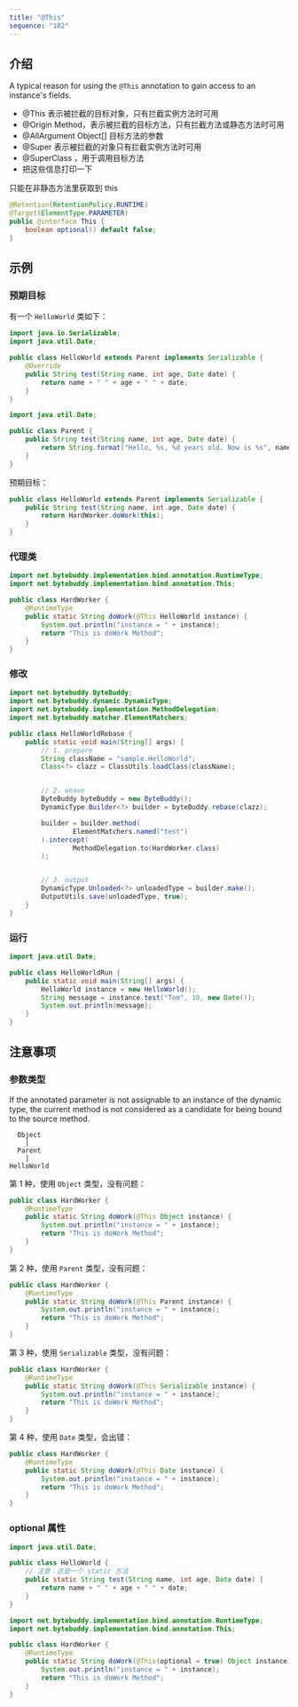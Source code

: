 ```yaml
---
title: "@This"
sequence: "102"
---
```


## 介绍

A typical reason for using the `@This` annotation to gain access to an instance's fields.

- @This 表示被拦截的目标对象，只有拦截实例方法时可用
- @Origin Method，表示被拦截的目标方法，只有拦截方法或静态方法时可用
- @AllArgument Object[] 目标方法的参数
- @Super 表示被拦截的对象只有拦截实例方法时可用
- @SuperClass ，用于调用目标方法
- 把这些信息打印一下

只能在非静态方法里获取到 this



```java
@Retention(RetentionPolicy.RUNTIME)
@Target(ElementType.PARAMETER)
public @interface This {
    boolean optional() default false;
}
```

## 示例

### 预期目标

有一个 `HelloWorld` 类如下：

```java
import java.io.Serializable;
import java.util.Date;

public class HelloWorld extends Parent implements Serializable {
    @Override
    public String test(String name, int age, Date date) {
        return name + " " + age + " " + date;
    }
}
```

```java
import java.util.Date;

public class Parent {
    public String test(String name, int age, Date date) {
        return String.format("Hello, %s, %d years old. Now is %s", name, age, date);
    }
}
```

预期目标：

```java
public class HelloWorld extends Parent implements Serializable {
    public String test(String name, int age, Date date) {
        return HardWorker.doWork(this);
    }
}
```

### 代理类

```java
import net.bytebuddy.implementation.bind.annotation.RuntimeType;
import net.bytebuddy.implementation.bind.annotation.This;

public class HardWorker {
    @RuntimeType
    public static String doWork(@This HelloWorld instance) {
        System.out.println("instance = " + instance);
        return "This is doWork Method";
    }
}
```

### 修改

```java
import net.bytebuddy.ByteBuddy;
import net.bytebuddy.dynamic.DynamicType;
import net.bytebuddy.implementation.MethodDelegation;
import net.bytebuddy.matcher.ElementMatchers;

public class HelloWorldRebase {
    public static void main(String[] args) {
        // 1. prepare
        String className = "sample.HelloWorld";
        Class<?> clazz = ClassUtils.loadClass(className);


        // 2. weave
        ByteBuddy byteBuddy = new ByteBuddy();
        DynamicType.Builder<?> builder = byteBuddy.rebase(clazz);

        builder = builder.method(
                ElementMatchers.named("test")
        ).intercept(
                MethodDelegation.to(HardWorker.class)
        );


        // 3. output
        DynamicType.Unloaded<?> unloadedType = builder.make();
        OutputUtils.save(unloadedType, true);
    }
}
```



### 运行

```java
import java.util.Date;

public class HelloWorldRun {
    public static void main(String[] args) {
        HelloWorld instance = new HelloWorld();
        String message = instance.test("Tom", 10, new Date());
        System.out.println(message);
    }
}
```

## 注意事项

### 参数类型

If the annotated parameter is not assignable to an instance of the dynamic type,
the current method is not considered as a candidate for being bound to the source method.

```text
  Object
    |
  Parent
    |
HelloWorld
```

第 1 种，使用 `Object` 类型，没有问题：

```java
public class HardWorker {
    @RuntimeType
    public static String doWork(@This Object instance) {
        System.out.println("instance = " + instance);
        return "This is doWork Method";
    }
}
```

第 2 种，使用 `Parent` 类型，没有问题：

```java
public class HardWorker {
    @RuntimeType
    public static String doWork(@This Parent instance) {
        System.out.println("instance = " + instance);
        return "This is doWork Method";
    }
}
```

第 3 种，使用 `Serializable` 类型，没有问题：

```java
public class HardWorker {
    @RuntimeType
    public static String doWork(@This Serializable instance) {
        System.out.println("instance = " + instance);
        return "This is doWork Method";
    }
}
```

第 4 种，使用 `Date` 类型，会出错：

```java
public class HardWorker {
    @RuntimeType
    public static String doWork(@This Date instance) {
        System.out.println("instance = " + instance);
        return "This is doWork Method";
    }
}
```

### optional 属性

```java
import java.util.Date;

public class HelloWorld {
    // 注意：这是一个 static 方法
    public static String test(String name, int age, Date date) {
        return name + " " + age + " " + date;
    }
}
```

```java
import net.bytebuddy.implementation.bind.annotation.RuntimeType;
import net.bytebuddy.implementation.bind.annotation.This;

public class HardWorker {
    @RuntimeType
    public static String doWork(@This(optional = true) Object instance) {
        System.out.println("instance = " + instance);
        return "This is doWork Method";
    }
}
```
